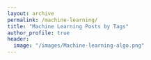 ```yaml
---
layout: archive
permalink: /machine-learning/
title: "Machine Learning Posts by Tags"
author_profile: true
header:
  image: "/images/Machine-learning-algo.png"
---
```

